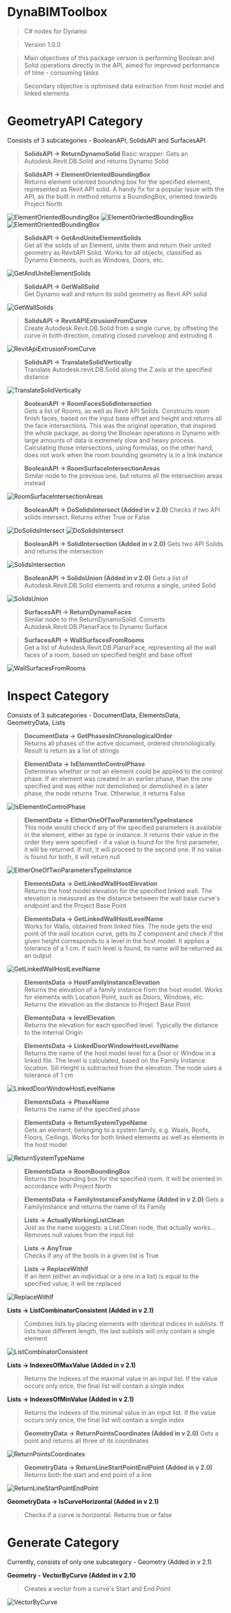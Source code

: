 # DynaBIMToolbox

> C# nodes for Dynamo

> Version 1.0.0

> Main objectives of this package version is performing Boolean and Solid operations directly in the API, aimed for improved performance of time - consuming tasks

> Secondary objective is optimised data extraction from host model and linked elements

# GeometryAPI Category
Consists of 3 subcategories - BooleanAPI, SolidsAPI and SurfacesAPI

> **SolidsAPI -> ReturnDynamoSolid**
> Basic wrapper: Gets an Autodesk.Revit.DB.Solid and returns Dynamo Solid


> **SolidsAPI -> ElementOrientedBoundingBox**  
> Returns element oriented bounding box for the specified element, represented as Revit API solid. A handy fix for a popular issue with the API, as the built in method returns a BoundingBox, oriented towards Project North

![ElementOrientedBoundingBox](/images/ElementOrientedBoundingBox02.png)
![ElementOrientedBoundingBox](/images/ElementOrientedBoundingBox03.png)
![ElementOrientedBoundingBox](/images/ElementOrientedBoundingBox04.png)


> **SolidsAPI -> GetAndUniteElementSolids**  
> Get all the solids of an Element, unite them and return their united geometry as RevitAPI Solid. Works for all objects, classified as Dynamo Elements, such as Windows, Doors, etc.

![GetAndUniteElementSolids](/images/GetAndUniteElementSolids01.png)


> **SolidsAPI -> GetWallSolid**  
> Get Dynamo wall and return its solid geometry as Revit API solid

![GetWallSolids](/images/GetWallSolids01.png)


> **SolidsAPI -> RevitAPIExtrusionFromCurve**  
> Create Autodesk.Revit.DB.Solid from a single curve, by offseting the curve in both direction, creating closed curveloop and extruding it

![RevitApiExtrusionFromCurve](/images/RevitApiExtrusionFromCurve01.png)


> **SolidsAPI -> TranslateSolidVertically**  
> Translate Autodesk.revit.DB.Solid along the Z axis at the specified distance

![TranslateSolidVertically](/images/TranslateSolidVertically01.png)


> **BooleanAPI -> RoomFacesSolidIntersection**  
> Gets a list of Rooms, as well as Revit API Solids. Constructs room finish faces, based on the input base offset and height and returns all the face intersections. This was the original operation, that inspired the whole package, as doing the Boolean operations in Dynamo with large amounts of data is extremely slow and heavy process. Calculating those intersections, using formulas, on the other hand, does not work when the room bounding geometry is in a link instance


> **BooleanAPI -> RoomSurfaceIntersectionAreas**  
> Similar node to the previous one, but returns all the intersection areas instead

![RoomSurfaceIntersectionAreas](/images/RoomSurfaceIntersectionAreas01.png)


> **BooleanAPI -> DoSolidsIntersect (Added in v 2.0)**
> Checks if two API solids intersect. Returns either True or False

![DoSolidsIntersect](/images/DoSolidsIntersect01.png)
![DoSolidsIntersect](/images/DoSolidsIntersect02.png)


> **BooleanAPI -> SolidIntersection (Added in v 2.0)**
> Gets two API Solids and returns the intersection

![SolidsIntersection](/images/SolidIntersection.png)


> **BooleanAPI -> SolidsUnion (Added in v 2.0)**
> Gets a list of Autodesk.Revit.DB.Solid elements and returns a single, united Solid

![SolidsUnion](/images/SolidsUnion.png)


> **SurfacesAPI -> ReturnDynamoFaces**  
> Similar node to the ReturnDynamoSolid. Converts Autodesk.Revit.DB.PlanarFace to Dynamo Surface


> **SurfacesAPI -> WallSurfacesFromRooms**  
> Get a list of Autodesk.Revit.DB.PlanarFace, representing all the wall faces of a room, based on specified height and base offset

![WallSurfacesFromRooms](/images/WallSurfacesFromRooms01.png)


# Inspect Category
Consists of 3 subcategories - DocumentData, ElementsData, GeometryData, Lists

> **DocumentData -> GetPhasesInChronologicalOrder**  
> Returns all phases of the active document, ordered chronologically. Result is return as a list of strings


> **ElementData -> IsElementInControlPhase**  
> Determines whether or not an element could be applied to the control phase. If an element was created in an earlier phase, than the one specified and was either not demolished or demolished in a later phase, the node returns True. Otherwise, it returns False

![IsElementInControlPhase](/images/IsElementInControlPhase01.png)


> **ElementData -> EitherOneOfTwoParametersTypeInstance**  
> This node would check if any of the specified parameters is available in the element, either as type or instance. 
> It returns their value in the order they were specified - if a value is found for the first parameter, it will be returned. 
> If not, it will proceed to the second one. If no value is found for both, it will return null

![EitherOneOfTwoParametersTypeInstance](/images/EitherOneOfTwoParametersTypeInstance01.png)


> **ElementsData -> GetLinkedWallHostElevation**  
> Returns the host model elevation for the specified linked wall. The elevation is measured as the distance between the wall base curve's endpoint and the Project Base Point


> **ElementsData -> GetLinkedWallHostLevelName**  
> Works for Walls, obtained from linked files. The node gets the end point of the wall location curve, gets its Z component and check if the given height corresponds to a level in the host model. 
> It applies a tolerance of a 1 cm. If such level is found, its name will be returned as an output

![GetLinkedWallHostLevelName](/images/GetLinkedWallHostLevelName01.png)


> **ElementsData -> HostFamilyInstanceElevation**  
> Returns the elevation of a family instance from the host model. Works for elements with Location Point, such as Doors, Windows, etc. 
> Returns the elevation as the distance to Project Base Point


> **ElementsData -> levelElevation**  
> Returns the elevation for each specified level. Typically the distance to the Internal Origin 


> **ElementsData -> LinkedDoorWindowHostLevelName**  
> Returns the name of the host model level for a Door or Window in a linked file. The level is calculated, based on the Family Instance location.
> Sill Height is subtracted from the elevation. The node uses a tolerance of 1 cm

![LinkedDoorWindowHostLevelName](/images/LinkedDoorWindowHostLevelName01.png)


> **ElementsData -> PhaseName**  
> Returns the name of the specified phase


> **ElementsData -> ReturnSystemTypeName**  
> Gets an element, belonging to a system family, e.g. Waals, Roofs, Floors, Ceilings. Works for both linked elements as well as elements in the host model

![ReturnSystemTypeName](/images/ReturnSystemTypeName01.png)


> **ElementsData -> RoomBoundingBox**  
> Returns the bounding box for the specified room. It will be oriented in accordance with Project North


> **ElementsData -> FamilyInstanceFamilyName (Added in v 2.0)**
> Gets a FamilyInstance and returns the name of its Family


> **Lists -> ActuallyWorkingListClean**  
> Just as the name suggests: a List.Clean node, that actually works... Removes null values from the input list


> **Lists -> AnyTrue**  
> Checks if any of the bools in a given list is True


> **Lists -> ReplaceWithIf**  
> If an item (either an individual or a one in a list) is equal to the specified value, it will be replaced

![ReplaceWithIf](/images/ReplaceWithIf01.png)


**Lists -> ListCombinatorConsistent (Added in v 2.1)**
> Combines lists by placing elements with identical indices in sublists. If lists have different length, the last sublists will only contain a single element

![ListCombinatorConsistent](/images/ListCombinatorConsistent.png)


**Lists -> IndexesOfMaxValue (Added in v 2.1)**
> Returns the indexes of the maximal value in an input list. If the value occurs only once, the final list will contain a single index


**Lists -> IndexesOfMinValue (Added in v 2.1)**
> Returns the indexes of the minimal value in an input list. If the value occurs only once, the final list will contain a single index


> **GeometryData -> ReturnPointsCoordinates (Added in v 2.0)**
> Gets a point and returns all three of its coordinates

![ReturnPointsCoordinates](/images/ReturnPointsCoordinates.png)


> **GeometryData -> ReturnLineStartPointEndPoint (Added in v 2.0)**
> Returns both the start and end point of a line

![ReturnLineStartPointEndPoint](/images/ReturnLineStartPointEndPoint.png)


**GeometryData -> IsCurveHorizontal (Added in v 2.1)**
> Checks if a curve is horizontal. Returns true or false


# Generate Category
Currently, consists of only one subcategory - Geometry (Added in v 2.1)


**Geometry - VectorByCurve (Added in v 2.10**
> Creates a vector from a curve's Start and End Point

![VectorByCurve](/images/VectorByCurve.png)
